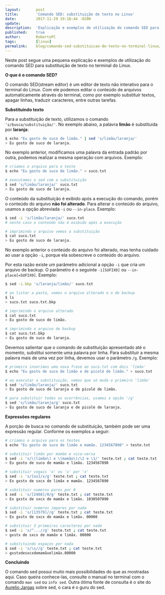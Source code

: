 ```yaml
---
layout:	      post
title:	      'Comando SED: substituição de texto no Linux'
date:	      2017-11-29 19:18:44 -0200
update:  
description:  'Explicação e exemplos de utilização do comando SED para substituição de texto no Linux.'
published:    true
author:	      RobertoPC
tags:	      [linux]
permalink:    blog/comando-sed-substituicao-de-texto-no-terminal-linux/
---
```


Neste post segue uma pequena explicação e exemplos de utilização do comando SED para substituição de texto no terminal do Linux.

**O que é o comando SED?**

O comando SED(stream editor) é um editor de texto não interativo para o terminal do Linux.
Com ele podemos editar o conteúdo de arquivos automaticamente através do terminal, como por exemplo substituir textos, apagar linhas, traduzir caracteres, entre outras tarefas.

**Substituindo texto**

Para a substituição de texto, utilizamos o comando <code>'s/busca/substituição/'</code>. No exemplo abaixo, a palavra **limão** é substituida por **laranja**:

```bash
$ echo "Eu gosto de suco de limão." | sed 's/limão/laranja/'
> Eu gosto de suco de laranja.
```

No exemplo anterior, modificamos uma palavra da entrada padrão por outra, podemos realizar a mesma operação com arquivos. Exemplo:

```bash
# criamos o arquivo para o teste
$ echo "Eu gosto de suco de limão." > suco.txt

# executamos o sed com a substituição
$ sed 's/limão/laranja/' suco.txt
> Eu gosto de suco de laranja.
```

O conteúdo da substituição é exibido após a execução do comando, porém o conteúdo do arquivo **não foi alterado**. Para alterar o conteúdo do arquivo, usamos a opção abreviada <code>-i</code> ou <code>--in-place</code>. Exemplo:

```bash
$ sed -i 's/limão/laranja/' suco.txt
# neste caso o conteúdo não é exibido após a execução 

# imprimindo o arquivo vemos a substituição
$ cat suco.txt
> Eu gosto de suco de laranja.
```

No exemplo anterior o conteúdo do arquivo foi alterado, mas tenha cuidado ao usar a opção <code>-i</code>, porque ela sobescreve o conteúdo do arquivo.

Por esta razão existe um parâmetro adicional a opção <code>-i</code> que cria um arquivo de backup. O parâmetro é o seguinte <code>-i[SUFIXO]</code> ou <code>--in-place[=SUFIXO]</code>. Exemplo:

```bash
$ sed -i.bkp 's/laranja/limão/' suco.txt

# ao listar a pasta, vemos o arquivo alterado e o de backup
$ ls
> suco.txt suco.txt.bkp

# imprimindo o arquivo alterado
$ cat suco.txt
> Eu gosto de suco de limão.

# imprimindo o arquivo de backup
$ cat suco.txt.bkp
> Eu gosto de suco de laranja.
```

Devemos salientar que o comando de substituição apresentado até o momento, substitui somente uma palavra por linha. Para substituir a mesma palavra mais de uma vez por linha, devemos usar o parâmetro <code>/g</code>. Exemplo:

```bash
# primeiro inserimos uma nova frase ao suco.txt com dois 'limão'
$ echo "Eu gosto de suco de limão e de picolé de limão." > suco.txt

# ao executar a substituição, vemos que só muda o primeiro 'limão'
$ sed 's/limão/laranja/' suco.txt
> Eu gosto de suco de laranja e de picolé de limão.

# para substituir todas as ocorrências, usamos a opção '/g'
$ sed 's/limão/laranja/g' suco.txt
> Eu gosto de suco de laranja e de picolé de laranja.
```
**Expressões regulares**

A porção de busca no comando de substituição, também pode ser uma expressão regular. Conforme os exemplos a seguir:

```bash
# criamos o arquivo para os testes
$ echo "Eu gosto de suco de limão e mamão. 1234567890" > teste.txt

# substituir limão por mamão e vice-versa
$ sed -i 's/\(limão\) e \(mamão\)/\2 e \1/' teste.txt ; cat teste.txt
> Eu gosto de suco de mamão e limão. 1234567890

# substituir vogais 'o' ou 'u' por 'x'
$ sed -i 's/[ou]/x/g' teste.txt ; cat teste.txt
> Ex gxstx de sxcx de limãx e mamãx. 1234567890

# substituir numeros pares por 0
$ sed -i 's/[2468]/0/g' teste.txt ; cat teste.txt
> Ex gxstx de sxcx de mamãx e limãx. 1030507090

# substituir numeros impares por nada
$ sed -i 's/[13579]//g' teste.txt ; cat teste.txt
> Ex gxstx de sxcx de mamãx e limãx. 00000

# substituir 3 primeiros caracteres por nada
$ sed -i 's/^...//g' teste.txt ; cat teste.txt
> gxstx de sxcx de mamãx e limãx. 00000

# substituindo espaços por nada
$ sed -i 's/\s//g' teste.txt ; cat teste.txt
> gxstxdesxcxdemamãxelimãx.00000
```
**Concluindo**

O comando sed possui muito mais possibilidades do que as mostradas aqui. Caso queira conhece-las, consulte o manual no terminal com o comando <code>man sed</code> ou <code>info sed</code>.
Outra ótima fonte de consulta é o site do [Aurelio Jargas](http://aurelio.net/sed/) sobre sed, o cara é o guru do sed.
